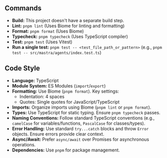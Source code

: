 ## Commands

- **Build:** This project doesn't have a separate build step.
- **Lint:** `pnpm lint` (Uses Biome for linting and formatting)
- **Format:** `pnpm format` (Uses Biome)
- **Typecheck:** `pnpm typecheck` (Uses TypeScript compiler)
- **Test:** `pnpm test` (Uses Vitest)
- **Run a single test:** `pnpm test -- <test_file_path_or_pattern>` (e.g., `pnpm test -- src/mastra/agents/index.test.ts`)

## Code Style

- **Language:** TypeScript
- **Module System:** ES Modules (`import`/`export`)
- **Formatting:** Use Biome (`pnpm format`). Key settings:
    - Indentation: 4 spaces
    - Quotes: Single quotes for JavaScript/TypeScript
- **Imports:** Organize imports using Biome (`pnpm lint` or `pnpm format`).
- **Types:** Use TypeScript for static typing. Ensure `pnpm typecheck` passes.
- **Naming Conventions:** Follow standard TypeScript conventions (e.g., `camelCase` for variables/functions, `PascalCase` for classes/types).
- **Error Handling:** Use standard `try...catch` blocks and throw `Error` objects. Ensure errors provide clear context.
- **Async/Await:** Prefer `async/await` over Promises for asynchronous operations.
- **Dependencies:** Use `pnpm` for package management.
